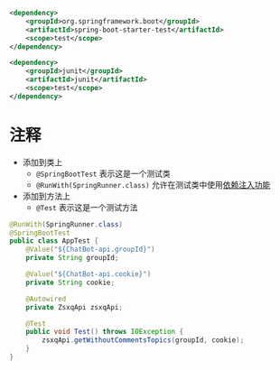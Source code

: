```xml
<dependency>
    <groupId>org.springframework.boot</groupId>
    <artifactId>spring-boot-starter-test</artifactId>
    <scope>test</scope>
</dependency>

<dependency>  
    <groupId>junit</groupId>  
    <artifactId>junit</artifactId>  
    <scope>test</scope>  
</dependency>
```

# 注释
- 添加到类上
	- `@SpringBootTest` 表示这是一个测试类
	- `@RunWith(SpringRunner.class)` 允许在测试类中使用<u>依赖注入功能</u>
- 添加到方法上
	- `@Test` 表示这是一个测试方法

```java
@RunWith(SpringRunner.class)
@SpringBootTest
public class AppTest {
    @Value("${ChatBot-api.groupId}")
    private String groupId;

    @Value("${ChatBot-api.cookie}")
    private String cookie;

    @Autowired
    private ZsxqApi zsxqApi;

    @Test
    public void Test() throws IOException {
        zsxqApi.getWithoutCommentsTopics(groupId, cookie);
    }
}
```




